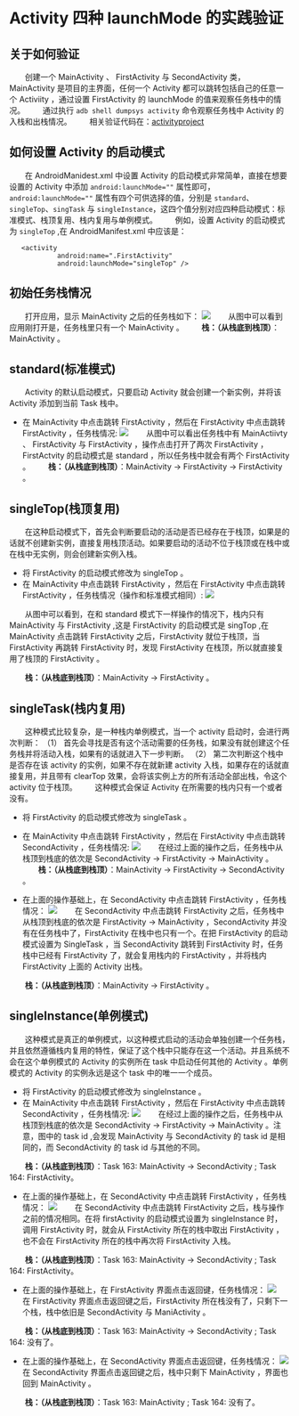 # Activity 四种 launchMode 的实践验证

## 关于如何验证
　　创建一个 MainActivity 、 FirstActivity 与 SecondActivity 类，MainActivity 是项目的主界面，任何一个 Activity 都可以跳转包括自己的任意一个 Activiity ，通过设置 FirstActivity 的 launchMode 的值来观察任务栈中的情况。
　　通过执行 `adb shell dumpsys activity` 命令观察任务栈中 Activity 的入栈和出栈情况。
　　相关验证代码在：[activityproject](https://github.com/ZhangMiao147/ArticleProject/tree/master/activityproject)

## 如何设置 Activity 的启动模式
　　在 AndroidManidest.xml 中设置 Activity 的启动模式非常简单，直接在想要设置的 Activity 中添加 `android:launchMode=""` 属性即可，`android:launchMode=""` 属性有四个可供选择的值，分别是 `standard`、`singleTop`、`singTask` 与 `singleInstance`，这四个值分别对应四种启动模式：标准模式、栈顶复用、栈内复用与单例模式。
　　例如，设置 Activity 的启动模式为 `singleTop` ,在 AndroidManifest.xml 中应该是：
```
   <activity
            android:name=".FirstActivity"
            android:launchMode="singleTop" />
```

## 初始任务栈情况

　　打开应用，显示 MainActivity 之后的任务栈如下：
![](./打开应用任务栈.png)
　　从图中可以看到应用刚打开是，任务栈里只有一个 MainActivity 。
　　**栈：（从栈底到栈顶）**：MainActivity 。

## standard(标准模式)
　　Activity 的默认启动模式，只要启动 Activity 就会创建一个新实例，并将该 Activity 添加到当前 Task 栈中。

* 在 MainActivity 中点击跳转 FirstActivity ，然后在 FirstActivity 中点击跳转 FirstActivity ，任务栈情况:
![](./标准模式任务栈.png)
　　从图中可以看出任务栈中有 MainActiivty 、 FirstActivity 与 FirstActivity ，操作点击打开了两次 FirstActivity ，FirstActvity 的启动模式是 standard ，所以任务栈中就会有两个 FirstActivity 。
　　**栈：（从栈底到栈顶）**：MainActivity -> FirstActivity -> FirstActivity 。

## singleTop(栈顶复用)
　　在这种启动模式下，首先会判断要启动的活动是否已经存在于栈顶，如果是的话就不创建新实例，直接复用栈顶活动。如果要启动的活动不位于栈顶或在栈中或在栈中无实例，则会创建新实例入栈。

* 将 FirstActivity 的启动模式修改为 singleTop 。
* 在 MainActivity 中点击跳转 FirstActivity ，然后在 FirstActivity 中点击跳转 FirstActivity ，任务栈情况（操作和标准模式相同）:
![](./栈顶复用任务栈.png)

　　从图中可以看到，在和 standard 模式下一样操作的情况下，栈内只有 MainActivity 与 FirstActivity ,这是 FirstActivity 的启动模式是 singTop ,在 MainActivity 点击跳转 FirstActivity 之后，FirstActivity 就位于栈顶，当 FirstActivity 再跳转 FirstActivity 时，发现 FirstActivity 在栈顶，所以就直接复用了栈顶的 FirstActivity 。

　　**栈：（从栈底到栈顶）**：MainActivity -> FirstActivity 。

## singleTask(栈内复用)

　　这种模式比较复杂，是一种栈内单例模式，当一个 activity 启动时，会进行两次判断：
（1） 首先会寻找是否有这个活动需要的任务栈，如果没有就创建这个任务栈并将活动入栈，如果有的话就进入下一步判断。
（2） 第二次判断这个栈中是否存在该 activity 的实例，如果不存在就新建 activity 入栈，如果存在的话就直接复用，并且带有 clearTop 效果，会将该实例上方的所有活动全部出栈，令这个 activity 位于栈顶。
　　这种模式会保证 Activity 在所需要的栈内只有一个或者没有。

* 将 FirstActivity 的启动模式修改为 singleTask 。
* 在 MainActivity 中点击跳转 FirstActivity ，然后在 FirstActivity 中点击跳转 SecondActivity ，任务栈情况:
![](./栈内复用任务栈1.png)
　　在经过上面的操作之后，任务栈中从栈顶到栈底的依次是 SecondActivity -> FirstActivity -> MainActivity 。
　　**栈：（从栈底到栈顶）**：MainActivity -> FirstActivity -> SecondActivity 。

* 在上面的操作基础上，在 SecondActivity 中点击跳转 FirstActivity ，任务栈情况：
![](./栈内复用任务栈2.png)
　　在 SecondActivity 中点击跳转 FirstActivity 之后，任务栈中从栈顶到栈底的依次是 FirstActivity -> MainActivity ，SecondActivity 并没有在任务栈中了，FirstActivity 在栈中也只有一个。在把 FirstActivity 的启动模式设置为 SingleTask ，当 SecondActivity 跳转到 FirstActivity 时，任务栈中已经有 FirstActivity 了，就会复用栈内的 FirstActivity ，并将栈内 FirstActivity 上面的 Activity 出栈。

　　**栈：（从栈底到栈顶）**：MainActivity -> FirstActivity 。

## singleInstance(单例模式)
　　这种模式是真正的单例模式，以这种模式启动的活动会单独创建一个任务栈，并且依然遵循栈内复用的特性，保证了这个栈中只能存在这一个活动。并且系统不会在这个单例模式的 Activity 的实例所在 task 中启动任何其他的 Activity 。单例模式的 Activity 的实例永远是这个 task 中的唯一一个成员。

* 将 FirstActivity 的启动模式修改为 singleInstance 。
* 在 MainActivity 中点击跳转 FirstActivity ，然后在 FirstActivity 中点击跳转 SecondActivity ，任务栈情况:
![](./单例模式任务栈1.png)
　　在经过上面的操作之后，任务栈中从栈顶到栈底的依次是 SecondActivity -> FirstActivity -> MainActivity 。注意，图中的 task id ,会发现 MainActivity 与 SecondActivity 的 task id 是相同的，而 SecondActivity 的 task id 与其他的不同。

　　**栈：（从栈底到栈顶）**：Task 163: MainActivity -> SecondActivity ; Task 164: FirstActivity。

* 在上面的操作基础上，在 SecondActivity 中点击跳转 FirstActivity ，任务栈情况：
![](./单例模式任务栈2.png)
　　在 SecondActivity 中点击跳转 FirstActivity 之后，栈与操作之前的情况相同。在将 firstActivity 的启动模式设置为 singleInstance 时，调用 FirstActivity 时，就会从 FirstActivity 所在的栈中取出 FirstActivity ，也不会在 FirstActivity 所在的栈中再次将 FirstActivity 入栈。

　　**栈：（从栈底到栈顶）**：Task 163: MainActivity -> SecondActivity ; Task 164: FirstActivity。

* 在上面的操作基础上，在 FirstActivity 界面点击返回键，任务栈情况：
![](./单例模式点击返回1.png)
　　在 FirstActivity 界面点击返回键之后，FirstActivity 所在栈没有了，只剩下一个栈，栈中依旧是 SecondActivity 与 ManiActivity 。

　　**栈：（从栈底到栈顶）**：Task 163: MainActivity -> SecondActivity ; Task 164: 没有了。

* 在上面的操作基础上，在 SecondActivity 界面点击返回键，任务栈情况：
![](./单例模式点击返回2.png)
　　在 SecondActivity 界面点击返回键之后，栈中只剩下 MainActivity ，界面也回到 MainActivity 。

　　**栈：（从栈底到栈顶）**：Task 163: MainActivity ; Task 164: 没有了。
